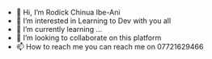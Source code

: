 - 👋 Hi, I’m Rodick Chinua Ibe-Ani
- 👀 I’m interested in Learning to Dev with you all
- 🌱 I’m currently learning ...
- 💞️ I’m looking to collaborate on this platform
- 📫 How to reach me you can reach me on 07721629466

<!---
1912283/1912283 is a ✨ special ✨ repository because its `README.md` (this file) appears on your GitHub profile.
You can click the Preview link to take a look at your changes.
--->
